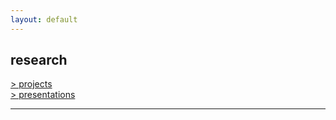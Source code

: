 ```yaml
---
layout: default
---
```


## research

[> projects](projects.md) 	     
[> presentations](presentations.md)

<hr>

<a href="{{ site.baseurl }}/index.html"><i class='fa fa-home'></i>
